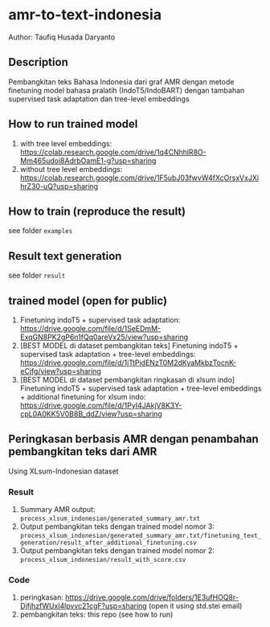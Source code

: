 # amr-to-text-indonesia
Author: Taufiq Husada Daryanto

## Description
Pembangkitan teks Bahasa Indonesia dari graf AMR dengan metode finetuning model bahasa pralatih (IndoT5/IndoBART) dengan tambahan supervised task adaptation dan tree-level embeddings

## How to run trained model
1. with tree level embeddings: https://colab.research.google.com/drive/1q4CNhhlR8O-Mm465udoi8AdrbOamE1-g?usp=sharing
2. without tree level embeddings: https://colab.research.google.com/drive/1F5ubJ03fwvW4fXcOrsxVxJXihrZ30-uQ?usp=sharing

## How to train (reproduce the result)
see folder `examples`

## Result text generation
see folder `result`

## trained model (open for public)
1. Finetuning indoT5 + supervised task adaptation: https://drive.google.com/file/d/1SeEDmM-ExqGN8PK2gP6n1fQq0areVx25/view?usp=sharing
2. [BEST MODEL di dataset pembangkitan teks] Finetuning indoT5 + supervised task adaptation + tree-level embeddings: https://drive.google.com/file/d/1jTtPidENzT0M2dKyaMkbzTocnK-eCjfg/view?usp=sharing
3. [BEST MODEL di dataset pembangkitan ringkasan di xlsum indo] Finetuning indoT5 + supervised task adaptation + tree-level embeddings + additional finetuning for xlsum indo: https://drive.google.com/file/d/1PyI4JAkjV8K3Y-cpL0A0KK5V0B8B_ddZ/view?usp=sharing

## Peringkasan berbasis AMR dengan penambahan pembangkitan teks dari AMR
Using XLsum-Indonesian dataset
### Result
1. Summary AMR output: `process_xlsum_indonesian/generated_summary_amr.txt`
2. Output pembangkitan teks dengan trained model nomor 3: `process_xlsum_indonesian/generated_summary_amr.txt/finetuning_text_generation/result_after_additional_finetuning.csv`
3. Output pembangkitan teks dengan trained model nomor 2: `process_xlsum_indonesian/result_with_score.csv`

### Code
1. peringkasan: https://drive.google.com/drive/folders/1E3ufHOQ8r-DjfjhzfWUxl4lpvvc21cgF?usp=sharing (open it using std.stei email)
2. pembangkitan teks: this repo (see how to run)
